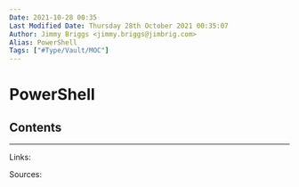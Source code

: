 ```yaml
---
Date: 2021-10-28 00:35
Last Modified Date: Thursday 28th October 2021 00:35:07
Author: Jimmy Briggs <jimmy.briggs@jimbrig.com>
Alias: PowerShell
Tags: ["#Type/Vault/MOC"]
---
```


# PowerShell

## Contents



***

Links: 

Sources:

